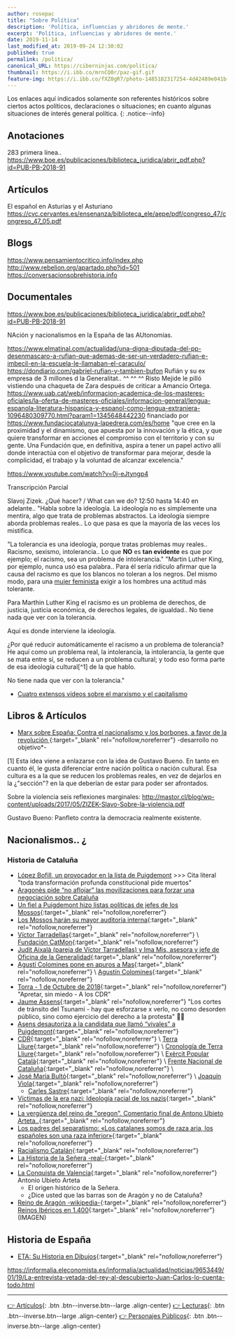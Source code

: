 ```yaml
---
author: rosepac
title: "Sobre Política"
description: 'Política, influencias y abridores de mente.'
excerpt: 'Política, influencias y abridores de mente.'
date: 2019-11-14
last_modified_at: 2019-09-24 12:30:02
published: true
permalink: /politica/
canonical_URL: https://ciberninjas.com/politica/
thumbnail: https://i.ibb.co/mrnCQ0r/paz-gif.gif
feature-img: https://i.ibb.co/fXZ0gR7/photo-1485182317254-4d42489e041b-ixlib-rb-1-2.jpg
---
```


Los enlaces aquí indicados solamente son referentes históricos sobre ciertos actos políticos, declaraciones o situaciones; en cuanto algunas situaciones de interés general política.
{: .notice--info}

## Anotaciones

283 primera línea..
https://www.boe.es/publicaciones/biblioteca_juridica/abrir_pdf.php?id=PUB-PB-2018-91

## Artículos

El español en Asturias y el Asturiano
https://cvc.cervantes.es/ensenanza/biblioteca_ele/aepe/pdf/congreso_47/congreso_47_05.pdf

## Blogs

https://www.pensamientocritico.info/index.php
http://www.rebelion.org/apartado.php?id=501
https://conversacionsobrehistoria.info

## Documentales

https://www.boe.es/publicaciones/biblioteca_juridica/abrir_pdf.php?id=PUB-PB-2018-91

NAción y nacionalismos en la España de las AUtonomías.

https://www.elmatinal.com/actualidad/una-digna-diputada-del-pp-desenmascaro-a-rufian-que-ademas-de-ser-un-verdadero-rufian-e-imbecil-en-la-escuela-le-llamaban-el-caraculo/
https://dondiario.com/gabriel-rufian-y-tambien-bufon
Rufián y su ex empresa de 3 millones d la Generalitat.. ^^ ^^ ^^
Risto Mejide le pilló vistiendo una chaqueta de Zara después de criticar a Amancio Ortega. 
https://www.uab.cat/web/informacion-academica-de-los-masteres-oficiales/la-oferta-de-masteres-oficiales/informacion-general/lengua-espanola-literatura-hispanica-y-espanol-como-lengua-extranjera-1096480309770.html?param1=1345648442230
financiado por https://www.fundaciocatalunya-lapedrera.com/es/home "que cree en la proximidad y el dinamismo, que apuesta por la innovación y la ética, y que quiere transformar en acciones el compromiso con el territorio y con su gente. Una Fundación que, en definitiva, aspira a tener un papel activo allí donde interactúa con el objetivo de transformar para mejorar, desde la complicidad, el trabajo y la voluntad de alcanzar excelencia."

https://www.youtube.com/watch?v=0j-eJtyngp4

Transcripción Parcial

Slavoj Zizek. ¿Qué hacer? / What can we do? 12:50 hasta 14:40 en adelante..
"Habla sobre la ideología. La ideología no es simplemente una mentira, algo que trata de problemas abstractos. La ideología siempre aborda problemas reales.. Lo que pasa es que la mayoría de las veces los mistifica.

"La tolerancia es una ideología, porque tratas problemas muy reales.. Racismo, sexismo, intolerancia.. Lo que **NO** es **tan evidente** es que por ejemplo; el racismo, sea un problema de intolerancia."
"Martin Luther King, por ejemplo, nunca usó esa palabra.. Para él sería ridículo afirmar que la causa del racismo es que los blancos no toleran a los negros. Del mismo modo, para una [mujer feminista](#mujer-feminista) exigir a los hombres una actitud más tolerante.

Para Marthin Luther King el racismo es un problema de derechos, de justicia, justicia económica, de derechos legales, de igualdad.. No tiene nada que ver con la tolerancia.

Aquí es donde interviene la ideología.

¿Por qué reducir automáticamente el racismo a un problema de tolerancia? He aquí como un problema real, la intolerancia, la intolerancia, la gente que se mata entre sí, se reducen a un problema cultural; y todo eso forma parte de esa ideología cultural[^1] de la que hablo.

No tiene nada que ver con la tolerancia."

* [Cuatro extensos vídeos sobre el marxismo y el capitalismo](https://www.youtube.com/watch?v=TaUyEo8LEbk)

## Libros & Artículos

* [Marx sobre España: Contra el nacionalismo y los borbones, a favor de la revolución
](https://www.elconfidencial.com/cultura/2018-01-02/marx-espana-nacionalismo-revolucion_1498999/){:target="_blank" rel="nofollow,noreferrer"} -desarrollo no objetivo*-

[1] Esta idea viene a enlazarse con la idea de Gustavo Bueno. En tanto en cuanto él, le gusta diferenciar entre nación política o nación cultural. Esa cultura es a la que se reducen los problemas reales, en vez de dejarlos en la ¿"sección"? en la que deberían de estar para poder ser afrontados.

Sobre la violencia seis reflexiones marginales: http://mastor.cl/blog/wp-content/uploads/2017/05/ZIZEK-Slavo-Sobre-la-violencia.pdf

Gustavo Bueno: Panfleto contra la democracia realmente existente.

## Nacionalismos.. ¿

### Historia de Cataluña

* [López Bofill, un provocador en la lista de Puigdemont](https://gaceta.es/espana/lopez-bofill-un-provocador-en-la-lista-de-puigdemont-20171117-0150/) >>> Cita literal "toda transformación profunda constitucional pide muertos"
* [Aragonès pide “no aflojar” las movilizaciones para forzar una negociación sobre Cataluña](https://elpais.com/ccaa/2019/11/13/catalunya/1573637158_022277.html)
* [Un fiel a Puigdemont hizo listas políticas de jefes de los Mossos](https://www.elperiodico.com/es/politica/20191114/puigdemont-mossos-terradellas-lista-patriotismo-7735095){:target="_blank" rel="nofollow,noreferrer"}
* [Los Mossos harán su mayor auditoría interna](http://www.rtve.es/noticias/20191029/mossos-haran-su-mayor-auditoria-interna-su-labor-disturbios-movilizaciones-sentencia-del-proces/1986486.shtml){:target="_blank" rel="nofollow,noreferrer"}
* [Víctor Tarradellas](https://www.elperiodico.com/es/politica/20191113/perfil-victor-terradellas-puigdemont-7733755){:target="_blank" rel="nofollow,noreferrer"} \ [Fundación CatMon](https://www.lavanguardia.com/politica/20180524/443796098348/catmon-udef-victor-terradellas.html){:target="_blank" rel="nofollow,noreferrer"}
* [Judit Aixalà (pareja de Víctor Tarradellas) y Ima Mis, asesora y jefe de Oficina de la Generalidad](https://tarragonadigital.com/reus/judit-aixala-ima-mis-carrec-generalitat-2){:target="_blank" rel="nofollow,noreferrer"}
* [Agustí Colomines pone en apuros a Mas](https://www.elplural.com/politica/agusti-colomines-pone-en-apuros-a-mas-si-se-demuestra-que-hubo-financiacion-ilegal-me-voy_50657102){:target="_blank" rel="nofollow,noreferrer"} \ [Agustín Colomines](https://es.wikipedia.org/wiki/Agust%C3%AD_Colomines){:target="_blank" rel="nofollow,noreferrer"}
* [Torra - 1 de Octubre de 2018](https://www.youtube.com/watch?v=oaXF98wzp90){:target="_blank" rel="nofollow,noreferrer"} "Apretar, sin miedo - A los CDR"
* [Jaume Assens](https://twitter.com/Jaumeasens/status/1193925686651691009){:target="_blank" rel="nofollow,noreferrer"} "Los cortes de tránsito del Tsunami  - hay que esforzarse x verlo, no como desorden público, sino como ejercicio del derecho a la protesta" 🤦‍♂️
* [Asens desautoriza a la candidata que llamó “vivales” a Puigdemont](https://www.lavanguardia.com/politica/20191108/471448246268/jaume-asens-comuns-vivales-puigdemont-laura-lopez.html){:target="_blank" rel="nofollow,noreferrer"}
* [CDR](https://es.wikipedia.org/wiki/Comit%C3%A9s_de_Defensa_de_la_Rep%C3%BAblica){:target="_blank" rel="nofollow,noreferrer"} \ [Terra Lliure](https://es.wikipedia.org/wiki/Terra_Lliure){:target="_blank" rel="nofollow,noreferrer"} \ [Cronología de Terra Lliure](https://es.wikipedia.org/wiki/Terra_Lliure){:target="_blank" rel="nofollow,noreferrer"} \ [Exèrcit Popular Català](https://es.wikipedia.org/wiki/Ex%C3%A8rcit_Popular_Catal%C3%A0){:target="_blank" rel="nofollow,noreferrer"} \ [Frente Nacional de Cataluña](https://es.wikipedia.org/wiki/Frente_Nacional_de_Catalu%C3%B1a){:target="_blank" rel="nofollow,noreferrer"} \ 
* [José María Bultó](https://es.wikipedia.org/wiki/Jos%C3%A9_Mar%C3%ADa_Bult%C3%B3){:target="_blank" rel="nofollow,noreferrer"} \ [Joaquín Viola](https://es.wikipedia.org/wiki/Joaqu%C3%ADn_Viola){:target="_blank" rel="nofollow,noreferrer"}
  * [Carles Sastre](https://es.wikipedia.org/wiki/Carles_Sastre){:target="_blank" rel="nofollow,noreferrer"}
* [Víctimas de la era nazi: Ideología racial de los nazis](https://encyclopedia.ushmm.org/content/es/article/victims-of-the-nazi-era-nazi-racial-ideology){:target="_blank" rel="nofollow,noreferrer"}
* [La vergüenza del reino de "oregon". Comentario final de Antono Ubieto Arteta..](http://ramonmur.blogspot.com/2010/02/la-verguenza-del-reino-de-oregon.html){:target="_blank" rel="nofollow,noreferrer"}
* [Los padres del separatismo: «Los catalanes somos de raza aria, los españoles son una raza inferior»](https://okdiario.com/espana/padres-del-separatismo-catalanes-somos-raza-aria-espanoles-son-raza-inferior-2123046){:target="_blank" rel="nofollow,noreferrer"}
* [Racialismo Catalán](https://es.wikipedia.org/wiki/Racialismo_catal%C3%A1n){:target="_blank" rel="nofollow,noreferrer"}
* [La Historia de la Señera -real-](http://www.aulamilitar.com/LA_HISTORIA_DE_LA_SENYERA_VALENCIANA_EN_LOS_DOCUMENTOS_HISTORICOS.pdf){:target="_blank" rel="nofollow,noreferrer"}
* [La Conquista de Valencia](http://salvadorcaurin.blogspot.es/i2009-11/){:target="_blank" rel="nofollow,noreferrer"} Antonio Ubieto Arteta
  * El origen histórico de la Señera.
  * ¿Dice usted que las barras son de Aragón y no de Cataluña?
* [Reino de Aragón -wikipedia-](https://es.wikipedia.org/wiki/Reino_de_Arag%C3%B3n){:target="_blank" rel="nofollow,noreferrer"} [Reinos Ibéricos en 1.400](https://es.wikipedia.org/wiki/Reino_de_Arag%C3%B3n#/media/Archivo:Iberian_Kingdoms_in_1400.svg){:target="_blank" rel="nofollow,noreferrer"} (IMAGEN)

## Historia de España

* [ETA: Su Historia en Dibujos](https://twitter.com/JuliaLunaAzul1/status/1215999577066786816?fbclid=IwAR0KeIqPgKJsnnvPsMH3OE7jDsqm8wrb0vVGyKozJmTVle31VM0otTXeGgU){:target="_blank" rel="nofollow,noreferrer"}

https://informalia.eleconomista.es/informalia/actualidad/noticias/9653449/01/19/La-entrevista-vetada-del-rey-al-descubierto-Juan-Carlos-lo-cuenta-todo.html
_____

[👉 Artículos](/articulos/){: .btn .btn--inverse.btn--large .align-center}
[👉 Lecturas](/lecturas/){: .btn .btn--inverse.btn--large .align-center}
[👉 Personajes Públicos](/referentes-historicos/){: .btn .btn--inverse.btn--large .align-center}
